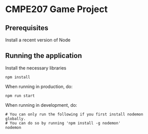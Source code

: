 # CMPE207 Game Project

## Prerequisites

Install a recent version of Node

## Running the application

Install the necessary libraries
```
npm install
```

When running in production, do:
```
npm run start
```

When running in development, do:
```
# You can only run the following if you first install nodemon globally.
# You can do so by running 'npm install -g nodemon'
nodemon
```
